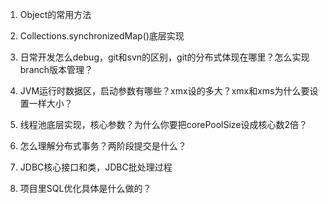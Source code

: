 1. Object的常用方法

2. Collections.synchronizedMap()底层实现

4. 日常开发怎么debug，git和svn的区别，git的分布式体现在哪里？怎么实现branch版本管理？

5. JVM运行时数据区，启动参数有哪些？xmx设的多大？xmx和xms为什么要设置一样大小？

6. 线程池底层实现，核心参数？为什么你要把corePoolSize设成核心数2倍？

7. 怎么理解分布式事务？两阶段提交是什么？

8. JDBC核心接口和类，JDBC批处理过程

9. 项目里SQL优化具体是什么做的？

   